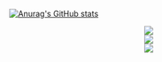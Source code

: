 [![Anurag's GitHub stats](https://github-readme-stats.vercel.app/api?username=maoHuanZhe)](https://github.com/anuraghazra/github-readme-stats)
<div align="center"> <img src="https://visitor-badge.glitch.me/badge?page_id=maoHuanZhe.maoHuanZhe" /> </div>
<div align="center"> <img src="https://github-readme-streak-stats.herokuapp.com/?user=maoHuanZhe" /> </div>
<div align="center"> <img src="https://activity-graph.herokuapp.com/graph?username=maoHuanZhe&theme=xcode" /> </div>

